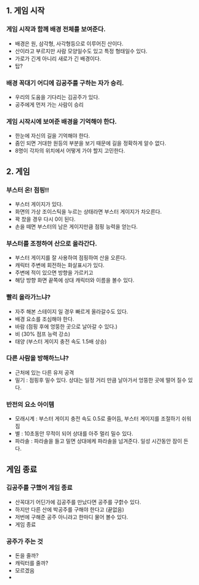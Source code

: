 ## 1. 게임 시작
### 게임 시작과 함께 배경 전체를 보여준다. 
- 배경은 원, 삼각형, 사각형등으로 이루어진 산이다. 
- 산이라고 부르지만 사람 모양일수도 있고 특정 형태일수 있다. 
- 가로가 긴게 아니리 새로가 긴 배경이다. 
- 탑?

### 배경 꼭대기 어디에 김공주를 구하는 자가 승리. 
- 우리의 도움을 기다리는 김공주가 있다. 
- 공주에게 먼저 가는 사람이 승리

### 게임 시작시에 보여준 배경을 기억해야 한다. 
- 한눈에 자신의 길을 기억해야 한다. 
- 줌인 되면 거대한 원등의 부분을 보기 때문에 길을 정확하게 알수 없다. 
- 8명이 각자의 위치에서 어떻게 가야 할지 고민한다. 

## 2. 게임 
### 부스터 온! 점핑!!
- 부스터 게이지가 있다. 
- 화면의 가상 조이스틱을 누르는 상태라면 부스터 게이지가 차오른다. 
- 꽉 찼을 경우 다시 0이 된다. 
- 손을 떼면 부스터의 남은 게이지만큼 점핑 능력을 얻는다. 

### 부스터를 조정하여 산으로 올라간다. 
- 부스터 게이지를 잘 사용하여 점핑하여 산을 오른다. 
- 캐릭터 주변에 회전하는 화살표시가 있다. 
- 주변에 적이 있으면 방향을 가르키고 
- 해당 방향 화면 끝쪽에 상대 캐릭터와 이름을 볼수 있다. 

### 빨리 올라가느냐? 
- 자주 해본 스테이지 일 경우 빠르게 올라갈수도 있다. 
- 배경 요소를 조심해야 한다. 
- 바람 (점핑 후에 엉뚱한 곳으로 날아갈 수 있다.)
- 비 (30% 점프 능력 강소)
- 태양 (부스터 게이지 충전 속도 1.5배 상승) 

### 다른 사람을 방해하느냐?
- 근처에 있는 다른 유저 공격
- 밀기 : 점핑후 밀수 있다. 상대는 일정 거리 만큼 날아가서 엉뚱한 곳에 떨어 질수 있다. 

### 반전의 요소 아이템
- 모래시계 : 부스터 게이지 충전 속도 0.5로 줄어듬, 부스터 게이지를 조절하기 쉬워짐
- 별 : 10초동안 무적이 되어 상대를 아주 멀리 밀수 있다. 
- 파라솔 : 파라솔을 들고 밀면 상대에케 파라솔을 넘겨준다. 일성 시간동안 잠이 든다. 

## 게임 종료
### 김공주를 구했어 게임 종료
- 산꼭대기 어딘가에 김공주를 만났다면 공주를 구핡수 있다. 
- 하지만 다른 산에 박공주를 구해야 한다고 (끝없음)
- 저번에 구해준 공주 아니랴고 한마디 물어 볼수 있다. 
- 게임 종료 

### 공주가 주는 것
- 돈을 줄까?
- 캐릭터를 줄까?
- 모르겠음
- 
